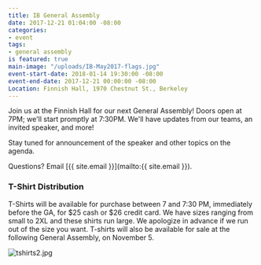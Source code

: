 ```yaml
---
title: IB General Assembly
date: 2017-12-21 01:04:00 -08:00
categories:
- event
tags:
- general assembly
is featured: true
main-image: "/uploads/IB-May2017-flags.jpg"
event-start-date: 2018-01-14 19:30:00 -08:00
event-end-date: 2017-12-21 00:00:00 -08:00
Location: Finnish Hall, 1970 Chestnut St., Berkeley
---
```


Join us at the Finnish Hall for our next General Assembly! Doors open at 7PM; we'll start promptly at 7:30PM.  We'll have updates from our teams, an invited speaker, and more!

Stay tuned for announcement of the speaker and other topics on the agenda.

Questions? Email [{{ site.email }}](mailto:{{ site.email }}).

### T-Shirt Distribution

T-Shirts will be available for purchase between 7 and 7:30 PM, immediately before the GA, for $25 cash or $26 credit card. We have sizes ranging from small to 2XL and these shirts run large. We apologize in advance if we run out of the size you want. T-shirts will also be available for sale at the following General Assembly, on November 5.

![tshirts2.jpg](/uploads/tshirts2.jpg)